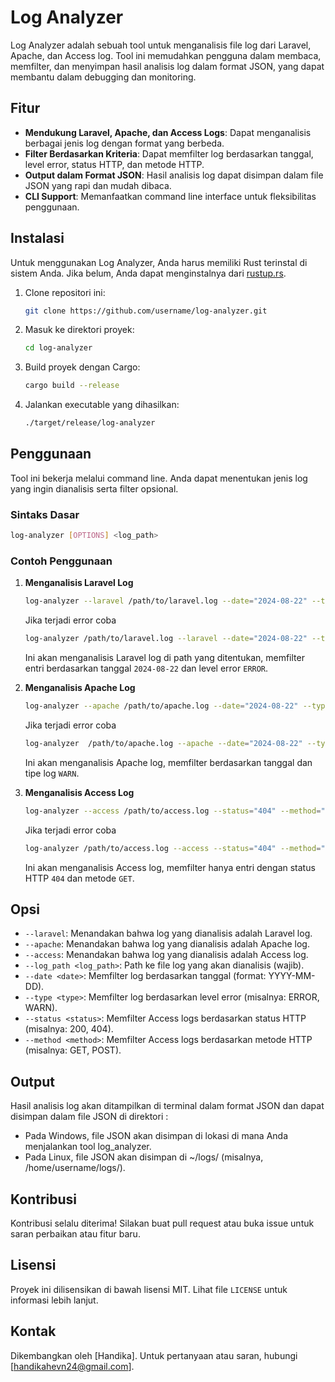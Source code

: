 
# Log Analyzer

Log Analyzer adalah sebuah tool untuk menganalisis file log dari Laravel, Apache, dan Access log. Tool ini memudahkan pengguna dalam membaca, memfilter, dan menyimpan hasil analisis log dalam format JSON, yang dapat membantu dalam debugging dan monitoring.

## Fitur

- **Mendukung Laravel, Apache, dan Access Logs**: Dapat menganalisis berbagai jenis log dengan format yang berbeda.
- **Filter Berdasarkan Kriteria**: Dapat memfilter log berdasarkan tanggal, level error, status HTTP, dan metode HTTP.
- **Output dalam Format JSON**: Hasil analisis log dapat disimpan dalam file JSON yang rapi dan mudah dibaca.
- **CLI Support**: Memanfaatkan command line interface untuk fleksibilitas penggunaan.

## Instalasi

Untuk menggunakan Log Analyzer, Anda harus memiliki Rust terinstal di sistem Anda. Jika belum, Anda dapat menginstalnya dari [rustup.rs](https://rustup.rs/).

1. Clone repositori ini:

   ```bash
   git clone https://github.com/username/log-analyzer.git
   ```

2. Masuk ke direktori proyek:

   ```bash
   cd log-analyzer
   ```

3. Build proyek dengan Cargo:

   ```bash
   cargo build --release
   ```

4. Jalankan executable yang dihasilkan:

   ```bash
   ./target/release/log-analyzer
   ```

## Penggunaan

Tool ini bekerja melalui command line. Anda dapat menentukan jenis log yang ingin dianalisis serta filter opsional.

### Sintaks Dasar

```bash
log-analyzer [OPTIONS] <log_path>
```

### Contoh Penggunaan

1. **Menganalisis Laravel Log**

   ```bash
   log-analyzer --laravel /path/to/laravel.log --date="2024-08-22" --type="ERROR"
   ```

   Jika terjadi error coba 

   ```bash
   log-analyzer /path/to/laravel.log --laravel --date="2024-08-22" --type="ERROR"
   ```

   Ini akan menganalisis Laravel log di path yang ditentukan, memfilter entri berdasarkan tanggal `2024-08-22` dan level error `ERROR`.

2. **Menganalisis Apache Log**

   ```bash
   log-analyzer --apache /path/to/apache.log --date="2024-08-22" --type="WARN"
   ```
   
   Jika terjadi error coba

   ```bash
   log-analyzer  /path/to/apache.log --apache --date="2024-08-22" --type="WARN"
   ```

   Ini akan menganalisis Apache log, memfilter berdasarkan tanggal dan tipe log `WARN`.

3. **Menganalisis Access Log**

   ```bash
   log-analyzer --access /path/to/access.log --status="404" --method="GET"
   ```

   Jika terjadi error coba 

   ```bash
   log-analyzer /path/to/access.log --access --status="404" --method="GET"
   ```

   Ini akan menganalisis Access log, memfilter hanya entri dengan status HTTP `404` dan metode `GET`.

## Opsi

- `--laravel`: Menandakan bahwa log yang dianalisis adalah Laravel log.
- `--apache`: Menandakan bahwa log yang dianalisis adalah Apache log.
- `--access`: Menandakan bahwa log yang dianalisis adalah Access log.
- `--log_path <log_path>`: Path ke file log yang akan dianalisis (wajib).
- `--date <date>`: Memfilter log berdasarkan tanggal (format: YYYY-MM-DD).
- `--type <type>`: Memfilter log berdasarkan level error (misalnya: ERROR, WARN).
- `--status <status>`: Memfilter Access logs berdasarkan status HTTP (misalnya: 200, 404).
- `--method <method>`: Memfilter Access logs berdasarkan metode HTTP (misalnya: GET, POST).

## Output

Hasil analisis log akan ditampilkan di terminal dalam format JSON dan dapat disimpan dalam file JSON di direktori :
- Pada Windows, file JSON akan disimpan di lokasi di mana Anda menjalankan tool log_analyzer.
- Pada Linux, file JSON akan disimpan di ~/logs/ (misalnya, /home/username/logs/).

## Kontribusi

Kontribusi selalu diterima! Silakan buat pull request atau buka issue untuk saran perbaikan atau fitur baru.

## Lisensi

Proyek ini dilisensikan di bawah lisensi MIT. Lihat file `LICENSE` untuk informasi lebih lanjut.

## Kontak

Dikembangkan oleh [Handika]. Untuk pertanyaan atau saran, hubungi [handikahevn24@gmail.com].

